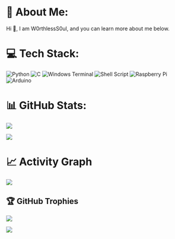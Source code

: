 # 💫 About Me:
Hi 👋, I am W0rthlessS0ul, and you can learn more about me below.

# 💻 Tech Stack:
![Python](https://img.shields.io/badge/python-3670A0?style=for-the-badge&logo=python&logoColor=ffdd54) ![C](https://img.shields.io/badge/c-%2300599C.svg?style=for-the-badge&logo=c&logoColor=white) ![Windows Terminal](https://img.shields.io/badge/Windows%20Terminal-%234D4D4D.svg?style=for-the-badge&logo=windows-terminal&logoColor=white) ![Shell Script](https://img.shields.io/badge/shell_script-%23121011.svg?style=for-the-badge&logo=gnu-bash&logoColor=white) ![Raspberry Pi](https://img.shields.io/badge/-Raspberry_Pi-C51A4A?style=for-the-badge&logo=Raspberry-Pi) ![Arduino](https://img.shields.io/badge/-Arduino-00979D?style=for-the-badge&logo=Arduino&logoColor=white)
# 📊 GitHub Stats:
![](https://github-readme-stats.vercel.app/api?username=W0rthlessS0ul&hide=contribs,prs&theme=radical)

![](https://github-readme-stats.vercel.app/api/top-langs/?username=W0rthlessS0ul&theme=radical&hide_border=false&include_all_commits=false&count_private=false&layout=compact)

# 📈 Activity Graph
[![](https://github-readme-activity-graph.vercel.app/graph?username=W0rthlessS0ul&bg_color=141321&color=a9fef7&line=d83a7c&point=141321&area=true&hide_border=true)](https://github.com/ashutosh00710/github-readme-activity-graph)

## 🏆 GitHub Trophies
![](https://github-profile-trophy.vercel.app/?username=W0rthlessS0ul&theme=radical&no-frame=false&no-bg=true&margin-w=4&bgColor=%235376A5)

<img src="https://profile-counter.glitch.me/W0rthlessS0ul/count.svg"/>
